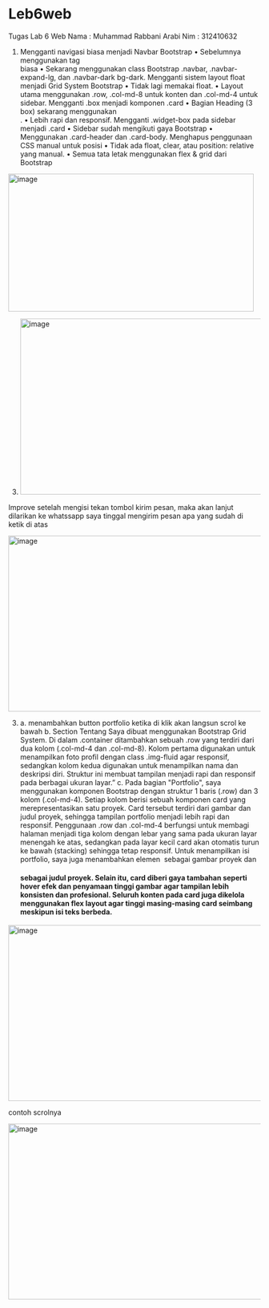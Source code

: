 # Leb6web
Tugas Lab 6 Web
Nama	: Muhammad Rabbani Arabi
Nim	: 312410632
 1.  Mengganti navigasi biasa menjadi Navbar Bootstrap
•	Sebelumnya menggunakan tag <nav> biasa
•	Sekarang menggunakan class Bootstrap .navbar, .navbar-expand-lg, dan .navbar-dark bg-dark.
 Mengganti sistem layout float menjadi Grid System Bootstrap
•	Tidak lagi memakai float.
•	Layout utama menggunakan .row, .col-md-8 untuk konten dan .col-md-4 untuk sidebar.
 Mengganti .box menjadi komponen .card
•	Bagian Heading (3 box) sekarang menggunakan <div class="card">.
•	Lebih rapi dan responsif.
Mengganti .widget-box pada sidebar menjadi .card
•	Sidebar sudah mengikuti gaya Bootstrap
•	Menggunakan .card-header dan .card-body.
Menghapus penggunaan CSS manual untuk posisi
•	Tidak ada float, clear, atau position: relative yang manual.
•	Semua tata letak menggunakan flex & grid dari Bootstrap

<img width="490" height="275" alt="image" src="https://github.com/user-attachments/assets/69952ca7-749f-4285-9147-b14dea1a01fb" />

3. <img width="624" height="351" alt="image" src="https://github.com/user-attachments/assets/1d924bb7-7a08-4309-b177-b301621a16a5" />

 
Improve setelah mengisi tekan tombol kirim pesan, maka akan lanjut dilarikan ke whatssapp saya tinggal mengirim pesan apa yang sudah di ketik di atas

 <img width="624" height="351" alt="image" src="https://github.com/user-attachments/assets/02674ea1-c6da-43ee-be2f-e601ed42d11a" />


3. a.	 menambahkan button portfolio ketika di klik akan langsun scrol ke bawah
b. 	Section Tentang Saya dibuat menggunakan Bootstrap Grid System. Di dalam .container        ditambahkan sebuah .row yang terdiri dari dua kolom (.col-md-4 dan .col-md-8). Kolom pertama digunakan untuk menampilkan foto profil dengan class .img-fluid agar responsif, sedangkan kolom kedua digunakan untuk menampilkan nama dan deskripsi diri. Struktur ini membuat tampilan menjadi rapi dan responsif pada berbagai ukuran layar.”
c.	 Pada bagian "Portfolio", saya menggunakan komponen Bootstrap dengan struktur 1 baris (.row) dan 3 kolom (.col-md-4). Setiap kolom berisi sebuah komponen card yang merepresentasikan satu proyek. Card tersebut terdiri dari gambar dan judul proyek, sehingga tampilan portfolio menjadi lebih rapi dan responsif.
Penggunaan .row dan .col-md-4 berfungsi untuk membagi halaman menjadi tiga kolom dengan lebar yang sama pada ukuran layar menengah ke atas, sedangkan pada layar kecil card akan otomatis turun ke bawah (stacking) sehingga tetap responsif. Untuk menampilkan isi portfolio, saya juga menambahkan elemen <img> sebagai gambar proyek dan <h4> sebagai judul proyek.
Selain itu, card diberi gaya tambahan seperti hover efek dan penyamaan tinggi gambar agar tampilan lebih konsisten dan profesional. Seluruh konten pada card juga dikelola menggunakan flex layout agar tinggi masing-masing card seimbang meskipun isi teks berbeda.

<img width="624" height="351" alt="image" src="https://github.com/user-attachments/assets/2dd20875-d328-4fef-83c0-1d8ee2aabe19" />


contoh scrolnya

<img width="624" height="351" alt="image" src="https://github.com/user-attachments/assets/1dc88e76-36ea-4df2-b86f-7f0aa665b6b9" />



 
 


 
